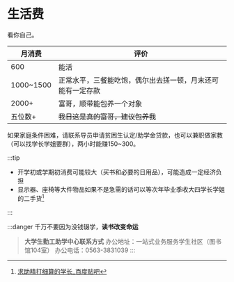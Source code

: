 # 生活费

看你自己。

| 月消费    | 评价                                                       |
| --------- | ---------------------------------------------------------- |
| 600       | 能活                                                       |
| 1000~1500 | 正常水平，三餐能吃饱，偶尔出去搓一顿，月末还可能有一定存款 |
| 2000+     | 富哥，顺带能包养一个对象                                   |
| 五位数+   | ~~我日这是真的富哥，建议包养我~~                           |

如果家庭条件困难，请联系导员申请贫困生认定/助学金贷款，也可以兼职做家教（可以找学长学姐要群），两小时能赚150~300。

:::tip

- 开学初或学期初消费可能较大（买书和必要的日用品），可能造成一定经济负担
- 显示器、座椅等大件物品如果不是急需的话可以等次年毕业季收大四学长学姐的二手货[^1]

:::

:::danger
千万不要因为没钱辍学，**读书改变命运**

>**大学生勤工助学中心联系方式**
>办公地址：一站式业务服务学生社区（图书馆104室）
>办公电话：0563-3831039
:::

[^1]: [求助精打细算的学长_百度贴吧](https://tieba.baidu.com/p/9128671056?pid=150766148428&cid=0#150766148428)
